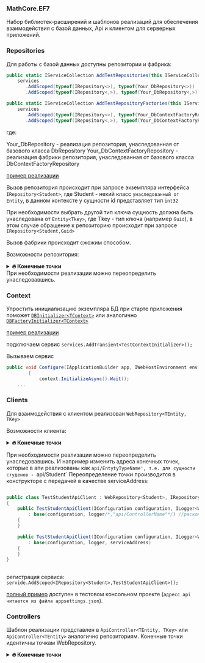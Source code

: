 ### MathCore.EF7

Набор библиотек-расширений и шаблонов реализаций для обеспечения взаимодействия с базой данных, Api и клиентом для серверных приложений.

### Repositories

Для работы с базой данных доступны репозитории и фабрика:

```C#
public static IServiceCollection AddTestRepositories(this IServiceCollection services) =>
	services
	   .AddScoped(typeof(IRepository<>), typeof(Your_DbRepository<>))
	   .AddScoped(typeof(IRepository<,>), typeof(Your_DbRepository<,>));

public static IServiceCollection AddTestRepositoryFactories(this IServiceCollection services) =>
	services
	   .AddScoped(typeof(IRepository<>), typeof(Your_DbContextFactoryRepository<>))
	   .AddScoped(typeof(IRepository<,>), typeof(Your_DbContextFactoryRepository<,>));
```
где:

Your_DbRepository - реализация репозитория, унаследованная от базового класса DbRepository
Your_DbContextFactoryRepository - реализация фабрики репозитория, унаследованная от базового класса DbContextFactoryRepository

[пример реализации](https://github.com/Infarh/MathCore.EF7/blob/dev/Tests/DAL/DAL/Repositories/Test_DbRepository.cs)

Вызов репозитория происходит при запросе экземпляра интерфейса `IRepository<Student>`, где Student - некий класс `унаследованный от Entity`, в данном контексте у сущности id представляет тип `int32`

При необходимости выбрать другой тип ключа сущность должна быть унаследована от `Entity<Tkey>`, где Tkey - тип ключа (например `Guid`), в этом случае обращение к репозиторию происходит при запросе `IRepository<Student,Guid>`

Вызов фабрики происходит сжожим способом.

Возможности репозитория:
<details>	
  <br />
  <summary><b>🔥 Конечные точки</b></summary>
  	<ul>
      <li>Task<bool> <b>IsEmpty</b>(CancellationToken Cancel = default)</li>
	    <li>Task<bool> <b>ExistId</b>(TKey Id, CancellationToken Cancel = default)</li>
  	  <li>Task<int> <b>GetCount</b>(CancellationToken Cancel = default)</li>
	    <li>Task<IEnumerable<TEntity>> <b>GetAll</b>(CancellationToken Cancel = default)</li>
      <li>Task<IEnumerable<TEntity>> <b>Get</b>(int Skip, int Count, CancellationToken Cancel = default)</li>
      <li>Task<IPage<TEntity>> <b>GetPage</b>(int PageNumber, int PageSize, CancellationToken Cancel = default)</li>
      <li>Task<TEntity> <b>GetById</b>(TKey Id, CancellationToken Cancel = default)</li>
      <li>Task<int> <b>SaveChanges</b>(CancellationToken Cancel = default)</li>
      <li>Task<bool> <b>Exist</b>(TEntity item, CancellationToken Cancel = default)</li>
	    <li>Task<TEntity> <b>Add</b>(TEntity item, CancellationToken Cancel = default)</li>
  	  <li>Task <b>AddRange</b>(IEnumerable<TEntity> items, CancellationToken Cancel = default)</li>
       <li>Task<TEntity> <b>Update</b>(TEntity item, CancellationToken Cancel = default)</li>
	    <li>Task<TEntity> <b>UpdateById</b>(TKey id, Action<TEntity> ItemUpdated, CancellationToken Cancel = default)</li>
  	  <li>Task <b>UpdateRange</b>(IEnumerable<TEntity> items, CancellationToken Cancel = default)</li>
      <li>Task<TEntity> <b>Delete</b>(TEntity item, CancellationToken Cancel = default)</li>
	    <li>Task <b>DeleteRange</b>(IEnumerable<TEntity> items, CancellationToken Cancel = default)</li>
  	  <li>Task<TEntity> <b>DeleteById</b>(TKey id, CancellationToken Cancel = default)</li>
	</ul>	
</details>
При необходимости реализации можно переопределить унаследовавшись.

### Context
Упростить инициализацию экземпляра БД при старте приложения поможет [`DBInitializer<TContext>`](https://github.com/Infarh/MathCore.EF7/blob/devs/MathCore.EF7/Contexts/DBInitializer.cs)
или аналогично [`DBFactoryInitializer<TContext>`](https://github.com/Infarh/MathCore.EF7/blob/dev/MathCore.EF7/Contexts/DBFactoryInitializer.cs)
	
[пример реализации](https://github.com/Infarh/MathCore.EF7/blob/dev/Tests/DAL/DAL/TestContextInitializer.cs)

подключаем сервис `services.AddTransient<TestContextInitializer>();`
	
Вызываем сервис 
```C#
public void Configure(IApplicationBuilder app, IWebHostEnvironment env, TestContextInitializer context)
        {
            context.InitializeAsync().Wait();
	...
```

### Clients

Для взаимодействия с клиентом реализован `WebRepository<TEntity, TKey>`
	
Возможности клиента:
<details>	
  <br />
  <summary><b>🔥 Конечные точки</b></summary>
  	<ul>
      <details> <summary>Get </summary>
      <ul>
      <li>Task<bool> <b>IsEmpty</b>(CancellationToken Cancel = default)</li>
	    <li>Task<bool> <b>ExistId</b>(TKey Id, CancellationToken Cancel = default)</li>
  	  <li>Task<int> <b>GetCount</b>(CancellationToken Cancel = default)</li>
	    <li>Task<IEnumerable<TEntity>> <b>GetAll</b>(CancellationToken Cancel = default)</li>
      <li>Task<IEnumerable<TEntity>> <b>Get</b>(int Skip, int Count, CancellationToken Cancel = default)</li>
      <li>Task<IPage<TEntity>> <b>GetPage</b>(int PageNumber, int PageSize, CancellationToken Cancel = default)</li>
      <li>Task<TEntity> <b>GetById</b>(TKey Id, CancellationToken Cancel = default)</li>
      <li>Task<int> <b>SaveChanges</b>(CancellationToken Cancel = default)</li>
      </ul>
      </details>
      <details> <summary>Post </summary>
      <ul>
      <li>Task<bool> <b>Exist</b>(TEntity item, CancellationToken Cancel = default)</li>
	    <li>Task<TEntity> <b>Add</b>(TEntity item, CancellationToken Cancel = default)</li>
  	  <li>Task <b>AddRange</b>(IEnumerable<TEntity> items, CancellationToken Cancel = default)</li>
      </ul>
      </details>
	  <details> <summary>Put </summary>
      <ul>
      <li>Task<TEntity> <b>Update</b>(TEntity item, CancellationToken Cancel = default)</li>
	    <li>Task<TEntity> <b>UpdateById</b>(TKey id, Action<TEntity> ItemUpdated, CancellationToken Cancel = default)</li>
  	  <li>Task <b>UpdateRange</b>(IEnumerable<TEntity> items, CancellationToken Cancel = default)</li>
      </ul>
      </details>
	  <details> <summary>Delete </summary>
      <ul>
      <li>Task<TEntity> <b>Delete</b>(TEntity item, CancellationToken Cancel = default)</li>
	    <li>Task <b>DeleteRange</b>(IEnumerable<TEntity> items, CancellationToken Cancel = default)</li>
  	  <li>Task<TEntity> <b>DeleteById</b>(TKey id, CancellationToken Cancel = default)</li>
      </ul>
      </details>
	    <br />
	</ul>	
</details>

При необходимости реализации можно переопределить унаследовавшись.
И например изменить адреса конечных точек, которые в апи реализованы как `api/EntytyTypeName', т.е. для сущности студенов - `api/Student`
Переопределение точки производится в конструкторе с передачей в качестве serviceAddress:
```C#

public class TestStudentApiClient : WebRepository<Student>, IRepository<Student>
{
	public TestStudentApiClient(IConfiguration configuration, ILogger<WebRepository<Student>> logger)
		: base(configuration, logger/*,"api/ControllerName"*/) //раскомментировать для замены точки
	{
	}

	public TestStudentApiClient(IConfiguration configuration, ILogger<WebRepository<Student>> logger, string serviceAddress) 
		: base(configuration, logger, serviceAddress)
	{
	}
}
	
```
регистрация сервиса: `servide.AddScoped<IRepository<Student>,TestStudentApiClient>();`
	
[полный пример](https://github.com/Infarh/MathCore.EF7/blob/dev/Tests/UI/ConsoleClientTest/Program.cs) доступен в тестовом консольном проекте (`адресс api читается из файла appsettings.json`).

### Controllers

Шаблон реализации представлен в `ApiController<TEntity, TKey>` или `ApiController<TEntity>` аналогично репозиториям.
Конечные точки идентичны точкам WebRepository.
<details>	
  <br />
  <summary><b>🔥 Конечные точки</b></summary>
  	<ul>
      <details> <summary>Get </summary>
      <ul>
      <li>[HttpGet("isempty")] <br/>Task<bool> <b>IsEmpty</b>()</li>
	    <li>[HttpGet("exist/{Id}")]<br/> Task<bool> <b>ExistId</b>(TKey Id)</li>
  	  <li>[HttpGet("count")]<br/> Task<int> <b>GetCount</b>()</li>
	    <li>[HttpGet]<br/> Task<IEnumerable<TEntity>> <b>GetAll</b>()</li>
      <li>[HttpGet("items[[{Skip:int}/{Count:int}]]")]<br/> Task<IEnumerable<TEntity>> <b>Get</b>(int Skip, int Count)</li>
      <li>[HttpGet("page/{PageNumber:int}/{PageSize:int}")]<br/>
	  [HttpGet("page[[{PageNumber:int}/{PageSize:int}]]")]<br/>
	  Task<IPage<TEntity>> <b>GetPage</b>(int PageNumber, int PageSize)</li>
      <li>[HttpGet("{Id}")] <br/>Task<TEntity> <b>GetById</b>(TKey Id)</li>
      <li>[HttpGet("save")][HttpPost("save")][HttpPut("save")] <br/>Task<int> <b>SaveChanges</b>()</li>
      </ul>
      </details>
      <details> <summary>Post </summary>
      <ul>
      <li>[HttpPost("exist")] <br/>Task<bool> <b>Exist</b>(TEntity item)</li>
	    <li>[HttpPost]<br/>Task<TEntity> <b>Add</b>(TEntity item)</li>
  	  <li>[HttpPost("range")]<br/>Task <b>AddRange</b>(IEnumerable<TEntity> items)</li>
      </ul>
      </details>
	  <details> <summary>Put </summary>
      <ul>
      <li>[HttpPut]<br/>Task<TEntity> <b>Update</b>(TEntity item)</li>
	    <li>[HttpPut("{id}")]<br/>Task<TEntity> <b>UpdateById</b>(TKey id, Action<TEntity> ItemUpdated)</li>
  	  <li>[HttpPut("range")]<br/>Task <b>UpdateRange</b>(IEnumerable<TEntity> items)</li>
      </ul>
      </details>
	  <details> <summary>Delete </summary>
      <ul>
      <li>[HttpDelete]<br/>Task<TEntity> <b>Delete</b>(TEntity item)</li>
	    <li>[HttpDelete("range")]<br/>Task <b>DeleteRange</b>(IEnumerable<TEntity> items)</li>
  	  <li>[HttpDelete("{id}")]<br/>Task<TEntity> <b>DeleteById</b>(TKey id)</li>
      </ul>
      </details>
	    <br />
	</ul>	
</details>
